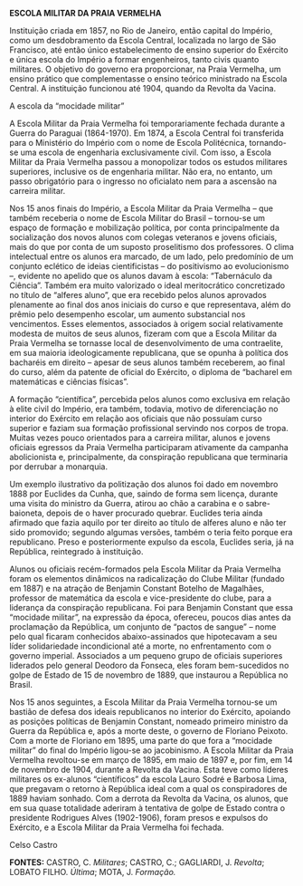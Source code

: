**ESCOLA MILITAR DA PRAIA VERMELHA**

Instituição criada em 1857, no Rio de Janeiro, então capital do Império,
como um desdobramento da Escola Central, localizada no largo de São
Francisco, até então único estabelecimento de ensino superior do
Exército e única escola do Império a formar engenheiros, tanto civis
quanto militares. O objetivo do governo era proporcionar, na Praia
Vermelha, um ensino prático que complementasse o ensino teórico
ministrado na Escola Central. A instituição funcionou até 1904, quando
da Revolta da Vacina.

A escola da “mocidade militar”

A Escola Militar da Praia Vermelha foi temporariamente fechada durante a
Guerra do Paraguai (1864-1970). Em 1874, a Escola Central foi
transferida para o Ministério do Império com o nome de Escola
Politécnica, tornando-se uma escola de engenharia exclusivamente civil.
Com isso, a Escola Militar da Praia Vermelha passou a monopolizar todos
os estudos militares superiores, inclusive os de engenharia militar. Não
era, no entanto, um passo obrigatório para o ingresso no oficialato nem
para a ascensão na carreira militar.

Nos 15 anos finais do Império, a Escola Militar da Praia Vermelha – que
também receberia o nome de Escola Militar do Brasil – tornou-se um
espaço de formação e mobilização política, por conta principalmente da
socialização dos novos alunos com colegas veteranos e jovens oficiais,
mais do que por conta de um suposto proselitismo dos professores. O
clima intelectual entre os alunos era marcado, de um lado, pelo
predomínio de um conjunto eclético de ideias cientificistas – do
positivismo ao evolucionismo –, evidente no apelido que os alunos davam
à escola: “Tabernáculo da Ciência”. Também era muito valorizado o ideal
meritocrático concretizado no título de “alferes aluno”, que era
recebido pelos alunos aprovados plenamente ao final dos anos iniciais do
curso e que representava, além do prêmio pelo desempenho escolar, um
aumento substancial nos vencimentos. Esses elementos, associados à
origem social relativamente modesta de muitos de seus alunos, fizeram
com que a Escola Militar da Praia Vermelha se tornasse local de
desenvolvimento de uma contraelite, em sua maioria ideologicamente
republicana, que se opunha à política dos bacharéis em direito – apesar
de seus alunos também receberem, ao final do curso, além da patente de
oficial do Exército, o diploma de “bacharel em matemáticas e ciências
físicas”.

A formação “científica”, percebida pelos alunos como exclusiva em
relação à elite civil do Império, era também, todavia, motivo de
diferenciação no interior do Exército em relação aos oficiais que não
possuíam curso superior e faziam sua formação profissional servindo nos
corpos de tropa. Muitas vezes pouco orientados para a carreira militar,
alunos e jovens oficiais egressos da Praia Vermelha participaram
ativamente da campanha abolicionista e, principalmente, da conspiração
republicana que terminaria por derrubar a monarquia.

Um exemplo ilustrativo da politização dos alunos foi dado em novembro
1888 por Euclides da Cunha, que, saindo de forma sem licença, durante
uma visita do ministro da Guerra, atirou ao chão a carabina e o
sabre-baioneta, depois de o haver procurado quebrar. Euclides teria
ainda afirmado que fazia aquilo por ter direito ao título de alferes
aluno e não ter sido promovido; segundo algumas versões, também o teria
feito porque era republicano. Preso e posteriormente expulso da escola,
Euclides seria, já na República, reintegrado à instituição.

Alunos ou oficiais recém-formados pela Escola Militar da Praia Vermelha
foram os elementos dinâmicos na radicalização do Clube Militar (fundado
em 1887) e na atração de Benjamin Constant Botelho de Magalhães,
professor de matemática da escola e vice-presidente do clube, para a
liderança da conspiração republicana. Foi para Benjamin Constant que
essa “mocidade militar”, na expressão da época, ofereceu, poucos dias
antes da proclamação da República, um conjunto de “pactos de sangue” –
nome pelo qual ficaram conhecidos abaixo-assinados que hipotecavam a seu
líder solidariedade incondicional até a morte, no enfrentamento com o
governo imperial. Associados a um pequeno grupo de oficiais superiores
liderados pelo general Deodoro da Fonseca, eles foram bem-sucedidos no
golpe de Estado de 15 de novembro de 1889, que instaurou a República no
Brasil.

Nos 15 anos seguintes, a Escola Militar da Praia Vermelha tornou-se um
bastião de defesa dos ideais republicanos no interior do Exército,
apoiando as posições políticas de Benjamin Constant, nomeado primeiro
ministro da Guerra da República e, após a morte deste, o governo de
Floriano Peixoto. Com a morte de Floriano em 1895, uma parte do que fora
a “mocidade militar” do final do Império ligou-se ao jacobinismo. A
Escola Militar da Praia Vermelha revoltou-se em março de 1895, em maio
de 1897 e, por fim, em 14 de novembro de 1904, durante a Revolta da
Vacina. Esta teve como líderes militares os ex-alunos “científicos” da
escola Lauro Sodré e Barbosa Lima, que pregavam o retorno à República
ideal com a qual os conspiradores de 1889 haviam sonhado. Com a derrota
da Revolta da Vacina, os alunos, que em sua quase totalidade aderiram à
tentativa de golpe de Estado contra o presidente Rodrigues Alves
(1902-1906), foram presos e expulsos do Exército, e a Escola Militar da
Praia Vermelha foi fechada.

Celso Castro

**FONTES:** CASTRO, C. *Militares*; CASTRO, C.; GAGLIARDI, J. *Revolta*;
LOBATO FILHO. *Última*; MOTA, J. *Formação.*
